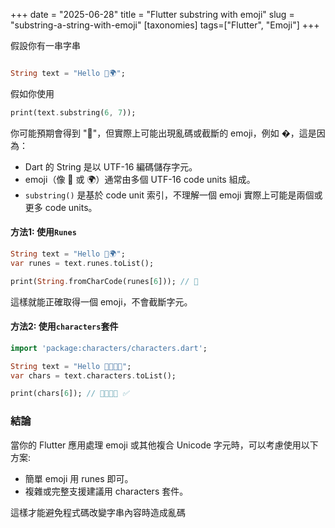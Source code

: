+++
date = "2025-06-28"
title = "Flutter substring with emoji"
slug = "substring-a-string-with-emoji"
[taxonomies]
tags=["Flutter", "Emoji"]
+++

假設你有一串字串

```dart

String text = "Hello 👋🌍";
```

假如你使用
```dart
print(text.substring(6, 7));
```

你可能預期會得到 "👋"，但實際上可能出現亂碼或截斷的 emoji，例如 �，這是因為：

- Dart 的 String 是以 UTF-16 編碼儲存字元。
- emoji（像 👋 或 🌍）通常由多個 UTF-16 code units 組成。
- `substring()` 是基於 code unit 索引，不理解一個 emoji 實際上可能是兩個或更多 code units。

#### 方法1: 使用`Runes`
```dart
String text = "Hello 👋🌍";
var runes = text.runes.toList();

print(String.fromCharCode(runes[6])); // 👋
```

這樣就能正確取得一個 emoji，不會截斷字元。

#### 方法2: 使用`characters`套件
```dart
import 'package:characters/characters.dart';

String text = "Hello 👨‍👩‍👧‍👦";
var chars = text.characters.toList();

print(chars[6]); // 👨‍👩‍👧‍👦 ✅
```

### 結論

當你的 Flutter 應用處理 emoji 或其他複合 Unicode 字元時，可以考慮使用以下方案:

- 簡單 emoji 用 runes 即可。
- 複雜或完整支援建議用 characters 套件。

這樣才能避免程式碼改變字串內容時造成亂碼